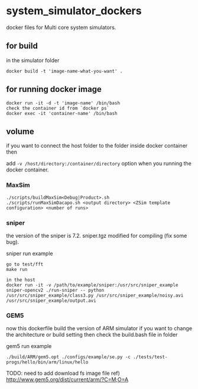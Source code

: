 # system_simulator_dockers
docker files for Multi core system simulators.


## for build 

in the simulator folder
~~~
docker build -t 'image-name-what-you-want' .
~~~

## for running docker image

~~~
docker run -it -d -t 'image-name' /bin/bash
check the container id from `docker ps`
docker exec -it 'container-name' /bin/bash
~~~

## volume

if you want to connect the host folder to the folder inside docker container then 

add `-v /host/directory:/container/directory` option when you running the docker container.



### MaxSim

~~~
./scripts/buildMaxSim<Debug|Product>.sh
./scripts/runMaxSimDacapo.sh <output directory> <ZSim template configuration> <number of runs>
~~~

### sniper
the version of the sniper is 7.2.
sniper.tgz modified for compiling (fix some bug). 

sniper run example
~~~
go to test/fft
make run
~~~

~~~
in the host
docker run -it -v /path/to/example/sniper:/usr/src/sniper_example sniper-opencv2 ./run-sniper -- python /usr/src/sniper_example/class3.py /usr/src/sniper_example/noisy.avi /usr/src/sniper_example/output.avi
~~~
### GEM5

now this dockerfile build the version of ARM simulator
if you want to change the architecture or build setting then check the build.bash file in folder

gem5 run example 
~~~
./build/ARM/gem5.opt ./configs/example/se.py -c ./tests/test-progs/hello/bin/arm/linux/hello 
~~~

TODO: need to add download fs image file
ref) http://www.gem5.org/dist/current/arm/?C=M;O=A
